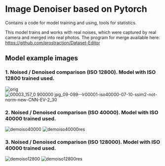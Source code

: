 # Image Denoiser based on Pytorch

Contains a code for model training and using, tools for statistics.

This model trains and works with real noises, which were captured by real camera and merged into real photos. The program for merge available here: https://github.com/prostraction/Dataset-Editor

## Model example images

### 1. Noised / Denoised comparison (ISO 12800). Model with ISO 12800 trained used.
![orig](https://github.com/prostraction/image-desoise/assets/47314760/47b329c9-031f-4df1-8a1b-4f7d21418857)
![00003_157_0 900000 jpg_09-099--lr00001-iso40000-07-10-ssim2-not-norm-new-CNN-EV-2_30](https://github.com/prostraction/image-desoise/assets/47314760/1e9765c3-7a3f-4e89-baad-2f813e12d394)

### 2. Noised / Denoised comparison (ISO 40000). Model with ISO 40000 trained used.
![demoiso40000](https://github.com/prostraction/image-desoise/assets/47314760/25e88dc2-8fa1-4b5e-95a4-9e5d8671ffdf)
![demoiso40000res](https://github.com/prostraction/image-desoise/assets/47314760/de7e8a59-51c5-4a0a-9ae1-9a4d7a258b06)

### 3. Noised / Denoised comparison (ISO 128000). Model with ISO 40000 trained used.
![demoiso12800](https://github.com/prostraction/image-desoise/assets/47314760/3bbbdc74-267c-4ff3-994b-1c70b620ddc1)
![demoiso12800res](https://github.com/prostraction/image-desoise/assets/47314760/11af6986-077d-40c1-93e1-b3ea85cfeed7)

